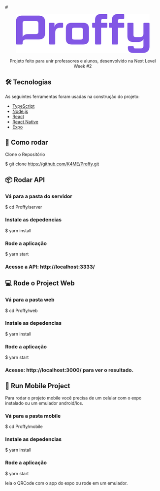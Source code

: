<!---Logo do Projeto -->

#<p align="center" >
![Alt text](./logo.png?raw=true "Proffy")

</p>

<!--- Descrição do Projeto-->
<p align="center">Projeto feito para unir professores e alunos, desenvolvido na Next Level Week #2 </p>

## 🛠 Tecnologias

As seguintes ferramentas foram usadas na construção do projeto:

- [TypeScript](https://www.typescriptlang.org/)
- [Node.js](https://nodejs.org/en/)
- [React](https://pt-br.reactjs.org/)
- [React Native](https://reactnative.dev/)
- [Expo](https://expo.io/)

## 👷 Como rodar

Clone o Repositório

\$ git clone https://github.com/K4ME/Proffy.git

## 📦 Rodar API

### Vá para a pasta do servidor

\$ cd Proffy/server

### Instale as depedencias

\$ yarn install

### Rode a aplicação

\$ yarn start

### Acesse a API: http://localhost:3333/

## 💻 Rode o Project Web

### Vá para a pasta web

\$ cd Proffy/web

### Instale as depedencias

\$ yarn install

### Rode a aplicação

\$ yarn start

### Acesse: http://localhost:3000/ para ver o resultado.

## 📱 Run Mobile Project

Para rodar o projeto mobile você precisa de um celular com o expo instalado ou um emulador android/ios.

### Vá para a pasta mobile

\$ cd Proffy/mobile

### Instale as depedencias

\$ yarn install

### Rode a aplicação

\$ yarn start

leia o QRCode com o app do expo ou rode em um emulador.
